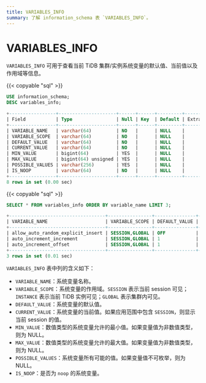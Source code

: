 ```yaml
---
title: VARIABLES_INFO
summary: 了解 information_schema 表 `VARIABLES_INFO`。
---
```


# VARIABLES_INFO

`VARIABLES_INFO` 可用于查看当前 TiDB 集群/实例系统变量的默认值、当前值以及作用域等信息。

{{< copyable "sql" >}}

```sql
USE information_schema;
DESC variables_info;
```

```sql
+-----------------+---------------------+------+------+---------+-------+
| Field           | Type                | Null | Key  | Default | Extra |
+-----------------+---------------------+------+------+---------+-------+
| VARIABLE_NAME   | varchar(64)         | NO   |      | NULL    |       |
| VARIABLE_SCOPE  | varchar(64)         | NO   |      | NULL    |       |
| DEFAULT_VALUE   | varchar(64)         | NO   |      | NULL    |       |
| CURRENT_VALUE   | varchar(64)         | NO   |      | NULL    |       |
| MIN_VALUE       | bigint(64)          | YES  |      | NULL    |       |
| MAX_VALUE       | bigint(64) unsigned | YES  |      | NULL    |       |
| POSSIBLE_VALUES | varchar(256)        | YES  |      | NULL    |       |
| IS_NOOP         | varchar(64)         | NO   |      | NULL    |       |
+-----------------+---------------------+------+------+---------+-------+
8 rows in set (0.00 sec)
```

{{< copyable "sql" >}}

```sql
SELECT * FROM variables_info ORDER BY variable_name LIMIT 3;
```

```sql
+-----------------------------------+----------------+---------------+---------------+-----------+-----------+-----------------+---------+
| VARIABLE_NAME                     | VARIABLE_SCOPE | DEFAULT_VALUE | CURRENT_VALUE | MIN_VALUE | MAX_VALUE | POSSIBLE_VALUES | IS_NOOP |
+-----------------------------------+----------------+---------------+---------------+-----------+-----------+-----------------+---------+
| allow_auto_random_explicit_insert | SESSION,GLOBAL | OFF           | OFF           |      NULL |      NULL | NULL            | NO      |
| auto_increment_increment          | SESSION,GLOBAL | 1             | 1             |         1 |     65535 | NULL            | NO      |
| auto_increment_offset             | SESSION,GLOBAL | 1             | 1             |         1 |     65535 | NULL            | NO      |
+-----------------------------------+----------------+---------------+---------------+-----------+-----------+-----------------+---------+
3 rows in set (0.01 sec)
```

`VARIABLES_INFO` 表中列的含义如下：

* `VARIABLE_NAME`：系统变量名称。
* `VARIABLE_SCOPE`：系统变量的作用域。`SESSION` 表示当前 session 可见；`INSTANCE` 表示当前 TiDB 实例可见；`GLOBAL` 表示集群内可见。
* `DEFAULT_VALUE`：系统变量的默认值。
* `CURRENT_VALUE`：系统变量的当前值。如果应用范围中包含 `SESSION`，则显示当前 session 的值。
* `MIN_VALUE`：数值类型的系统变量允许的最小值。如果变量值为非数值类型，则为 NULL。
* `MAX_VALUE`：数值类型的系统变量允许的最大值。如果变量值为非数值类型，则为 NULL。
* `POSSIBLE_VALUES`：系统变量所有可能的值。如果变量值不可枚举，则为 NULL。
* `IS_NOOP`：是否为 `noop` 的系统变量。

